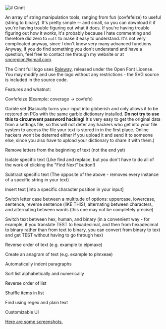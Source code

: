 ![# Cinnt](https://i.imgur.com/hhZk4Wu.png)

An array of string manipulation tools, ranging from fun (covfefeize) to useful (string to binary). It's pretty simple -- and small, so you can download it if you're having trouble figuring
out what it does. If you're having trouble figuring out how it *works*, it's probably because I hate commenting and therefore did zero to `null` to make it easy to understand. It's not
very complicated anyway, since I don't know very many advanced functions. Anyway, if you do find something you don't understand and have
a question, feel free to contact me through my website or at snorepion@gmail.com.

The Cinnt full logo uses [Raleway](https://github.com/theleagueof/raleway), released under the Open Font License. You may modify and use the logo without any restrictions - the SVG source is included in the source code.

Features and whatnot:

Covfefeize (Example: coverage -> covfefe)

Garble set (Basically turns your input into gibberish and only allows it to be restored on PCs with the same garble dictionary installed. **Do not try to use this to circumvent password hacking!** It's very easy to get the original data from a settings file, so this will not deter any hackers who get into your file system to access the file your text is stored in in the first place. Online hackers won't be deterred either if you upload it and send it to someone else, since you also have to upload your dictionary to share it with them.)

Remove letters from the beginning of text (not the end yet)

Isolate specific text (Like find and replace, but you don't have to do all of the work of clicking the "Find Next" button!)

Subtract specific text (The opposite of the above - removes every instance of a specific string in your text)

Insert text [into a specific character position in your input]

Switch letter case between a multitude of options: uppercase, lowercase, sentence, reverse sentence (lIKE THIS), alternating between characters, and alternating between words (this one may not be completely precise)

Switch text between hex, human, and binary (in a convenient way - for example, if you translate TEST to hexadecimal, and then from hexadecimal to binary rather than from text to binary, you can convert from binary to text and get TEST without having to go through hex)

Reverse order of text (e.g. example to elpmaxe)

Create an anagram of text (e.g. example to plmxeae)

Automatically indent paragraphs

Sort list alphabetically and numerically

Reverse order of list

Shuffle items in list

Find using regex and plain text

Customizable UI

[Here are some screenshots.](https://imgur.com/a/IQRG1)
